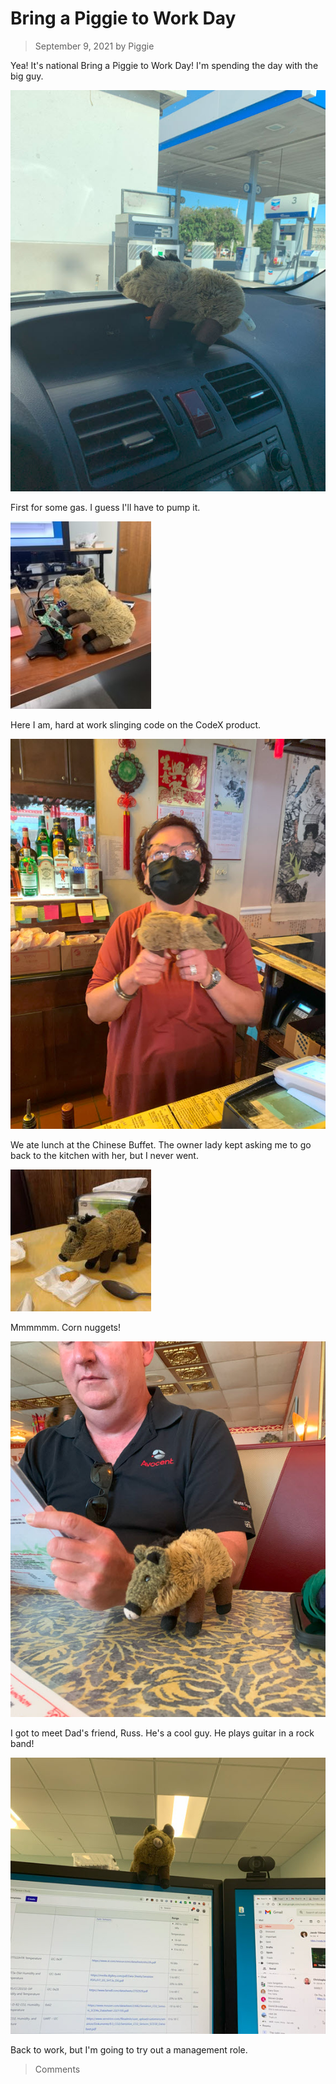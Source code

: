 # Bring a Piggie to Work Day
> September 9, 2021
> by Piggie

Yea! It's national Bring a Piggie to Work Day! I'm spending the day with the big guy.

![width=350](car.jpg)

First for some gas. I guess I'll have to pump it.

![width=350](work.jpg)

Here I am, hard at work slinging code on the CodeX product.

![width=350](dinghow.jpg)

We ate lunch at the Chinese Buffet. The owner lady kept asking me to go back to the kitchen with her, but I never went.

![width=350](corn.jpg)

Mmmmmm. Corn nuggets!

![width=350](russ.jpg)

I got to meet Dad's friend, Russ. He's a cool guy. He plays guitar in a rock band!

![width=350](monitor.jpg)

Back to work, but I'm going to try out a management role.

> Comments
